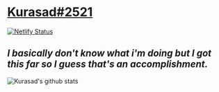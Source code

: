 # [Kurasad#2521](https://kura.gq)
[![Netlify Status](https://api.netlify.com/api/v1/badges/ef7c1b0a-b6b7-4995-872c-a4e197ef5c8f/deploy-status)](https://app.netlify.com/sites/kurasad/deploys)
## ***I basically don't know what i'm doing but I got this far so I guess that's an accomplishment.***

![Kurasad's github stats](https://github-readme-stats.vercel.app/api?username=DPulavarthy&show_icons=true&title_color=fff&icon_color=79ff97&text_color=9f9f9f&bg_color=151515)
